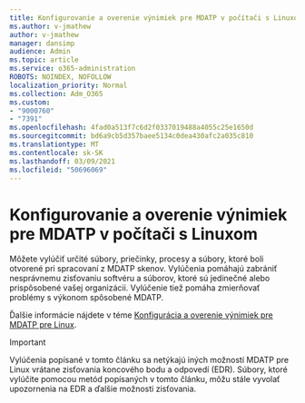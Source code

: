 ```yaml
---
title: Konfigurovanie a overenie výnimiek pre MDATP v počítači s Linuxom
ms.author: v-jmathew
author: v-jmathew
manager: dansimp
audience: Admin
ms.topic: article
ms.service: o365-administration
ROBOTS: NOINDEX, NOFOLLOW
localization_priority: Normal
ms.collection: Adm_O365
ms.custom:
- "9000760"
- "7391"
ms.openlocfilehash: 4fad0a513f7c6d2f0337019488a4055c25e1650d
ms.sourcegitcommit: bd6a9cb5d357baee5134c0dea430afc2a035c810
ms.translationtype: MT
ms.contentlocale: sk-SK
ms.lasthandoff: 03/09/2021
ms.locfileid: "50696069"
---
```

# <a name="configure-and-validate-exclusions-for-mdatp-on-a-linux-machine"></a>Konfigurovanie a overenie výnimiek pre MDATP v počítači s Linuxom

Môžete vylúčiť určité súbory, priečinky, procesy a súbory, ktoré boli otvorené pri spracovaní z MDATP skenov. Vylúčenia pomáhajú zabrániť nesprávnemu zisťovaniu softvéru a súborov, ktoré sú jedinečné alebo prispôsobené vašej organizácii. Vylúčenie tiež pomáha zmierňovať problémy s výkonom spôsobené MDATP.

Ďalšie informácie nájdete v téme [Konfigurácia a overenie výnimiek pre MDATP pre Linux](https://go.microsoft.com/fwlink/?linkid=2144517).

> [!IMPORTANT]
> Vylúčenia popísané v tomto článku sa netýkajú iných možností MDATP pre Linux vrátane zisťovania koncového bodu a odpovedí (EDR). Súbory, ktoré vylúčite pomocou metód popísaných v tomto článku, môžu stále vyvolať upozornenia na EDR a ďalšie možnosti zisťovania.
